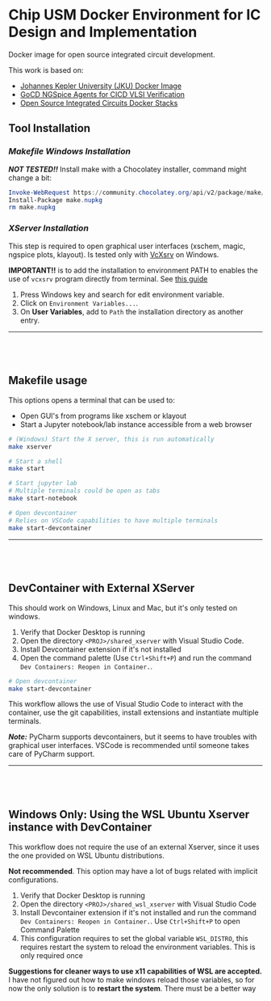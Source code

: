 # Chip USM Docker Environment for IC Design and Implementation

Docker image for open source integrated circuit development.

This work is based on:

- [Johannes Kepler University (JKU) Docker Image](https://github.com/iic-jku/IIC-OSIC-TOOLS/tree/main)
- [GoCD NGSpice Agents for CICD VLSI Verification](https://github.com/akiles-esta-usado/bouquet-basic-ngspice)
- [Open Source Integrated Circuits Docker Stacks](https://github.com/ChipUSM/osic-stacks)

## Tool Installation

### ***Makefile Windows Installation***

***NOT TESTED!!*** 
Install make with a Chocolatey installer, command might change a bit:

~~~powershell
Invoke-WebRequest https://community.chocolatey.org/api/v2/package/make/4.4.1 -OutFile make.nupkg
Install-Package make.nupkg
rm make.nupkg
~~~

### ***XServer Installation***

This step is required to open graphical user interfaces (xschem, magic, ngspice plots, klayout).
Is tested only with [VcXsrv](https://github.com/marchaesen/vcxsrv) on Windows.

**IMPORTANT!!** is to add the installation to environment PATH to enables the use of `vcxsrv` program directly from terminal.
See [this guide](https://docs.oracle.com/cd/E83411_01/OREAD/creating-and-modifying-environment-variables-on-windows.htm#OREAD158)

1. Press Windows key and search for edit environment variable.
2. Click on `Environment Variables...`.
3. On **User Variables**, add to `Path` the installation directory as another entry.

-------------
$~$
-------------

## Makefile usage

This options opens a terminal that can be used to:

- Open GUI's from programs like xschem or klayout
- Start a Jupyter notebook/lab instance accessible from a web browser

~~~bash
# (Windows) Start the X server, this is run automatically
make xserver

# Start a shell
make start

# Start jupyter lab
# Multiple terminals could be open as tabs
make start-notebook

# Open devcontainer
# Relies on VSCode capabilities to have multiple terminals
make start-devcontainer
~~~

-------------
$~$
-------------

## DevContainer with External XServer

This should work on Windows, Linux and Mac, but it's only tested on windows.

1. Verify that Docker Desktop is running
1. Open the directory `<PROJ>/shared_xserver` with Visual Studio Code.
1. Install Devcontainer extension if it's not installed
1. Open the command palette (Use `Ctrl+Shift+P`) and run the command `Dev Containers: Reopen in Container.`.


~~~bash
# Open devcontainer
make start-devcontainer
~~~


This workflow allows the use of Visual Studio Code to interact with the container, use the git capabilities, install extensions and instantiate multiple terminals.

***Note:*** PyCharm supports devcontainers, but it seems to have troubles with graphical user interfaces. VSCode is recommended until someone takes care of PyCharm support.

-------------
$~$
-------------

## Windows Only: Using the WSL Ubuntu Xserver instance with DevContainer

This workflow does not require the use of an external Xserver, since it uses the one provided on WSL Ubuntu distributions.

**Not recommended**. This option may have a lot of bugs related with implicit configurations.

1. Verify that Docker Desktop is running
2. Open the directory `<PROJ>/shared_wsl_xserver` with Visual Studio Code
3. Install Devcontainer extension if it's not installed and run the command `Dev Containers: Reopen in Container.`. Use `Ctrl+Shift+P` to open Command Palette
4. This configuration requires to set the global variable `WSL_DISTRO`, this requires restart the system to reload the environment variables. This is only required once

**Suggestions for cleaner ways to use x11 capabilities of WSL are accepted.**
I have not figured out how to make windows reload those variables, so for now the only solution is to **restart the system**. There must be a better way
